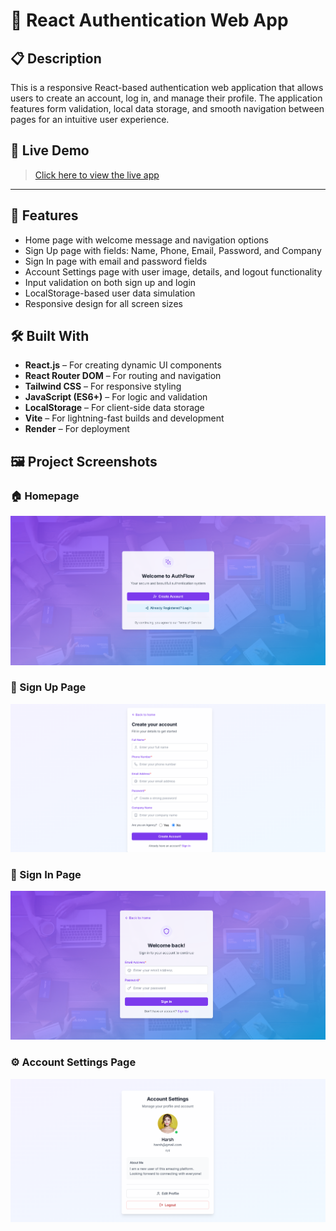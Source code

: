 # 🔐 React Authentication Web App

## 📋 Description

This is a responsive React-based authentication web application that allows users to create an account, log in, and manage their profile. The application features form validation, local data storage, and smooth navigation between pages for an intuitive user experience.


## 🔗 Live Demo

> [Click here to view the live app](https://project-edu-txgm.onrender.com) 

---

## 🚀 Features

- Home page with welcome message and navigation options
- Sign Up page with fields: Name, Phone, Email, Password, and Company
- Sign In page with email and password fields
- Account Settings page with user image, details, and logout functionality
- Input validation on both sign up and login
- LocalStorage-based user data simulation
- Responsive design for all screen sizes

## 🛠️ Built With

- **React.js** – For creating dynamic UI components
- **React Router DOM** – For routing and navigation
- **Tailwind CSS** – For responsive styling
- **JavaScript (ES6+)** – For logic and validation
- **LocalStorage** – For client-side data storage
- **Vite** – For lightning-fast builds and development
- **Render** – For deployment

## 🖼️ Project Screenshots

### 🏠 Homepage
![Homepage](./screenshots/home.png)

### 📝 Sign Up Page
![Sign Up](./screenshots/signup.png)

### 🔐 Sign In Page
![Sign In](./screenshots/signin.png)

### ⚙️ Account Settings Page
![Account Settings](./screenshots/accountsetting.png)



